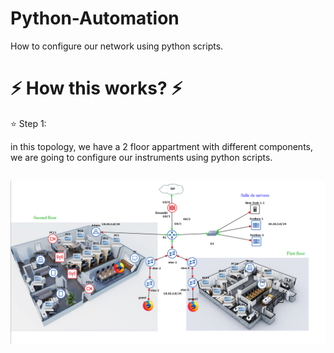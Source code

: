 # Python-Automation
How to configure our network using python scripts.


# :zap: How this works? :zap: 
:star: Step 1: 

in this topology, we have a 2 floor appartment with different components, we are going to configure our instruments using python scripts. 
##

![image](images/1.PNG)

##
